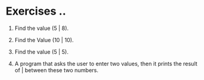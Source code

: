 # Exercises ..

1. Find the value (5 | 8).

2. Find the Value (10 | 10).

3. Find the value (5 | 5).

4. A program that asks the user to enter two values, then it prints the result of | between these two numbers.
